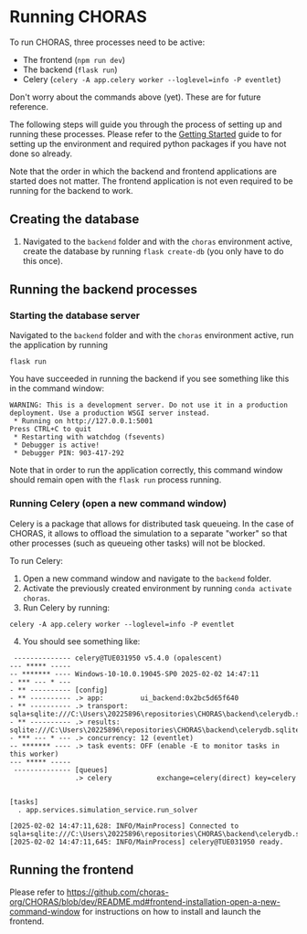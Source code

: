 # Running CHORAS

To run CHORAS, three processes need to be active:

- The frontend (`npm run dev`)
- The backend (`flask run`)
- Celery (`celery -A app.celery worker --loglevel=info -P eventlet`)

Don't worry about the commands above (yet). These are for future reference.

The following steps will guide you through the process of setting up and running these processes.
Please refer to the [Getting Started](./getting_started.md) guide to for setting up the environment and required python packages if you have not done so already.

Note that the order in which the backend and frontend applications are started does not matter.
The frontend application is not even required to be running for the backend to work.

## Creating the database

1. Navigated to the `backend` folder and with the `choras` environment active, create the database by running `flask create-db` (you only have to do this once).

## Running the backend processes

### Starting the database server

Navigated to the `backend` folder and with the `choras` environment active, run the application by running

``` shell
flask run
```

You have succeeded in running the backend if you see something like this in the command window:

``` shell
WARNING: This is a development server. Do not use it in a production deployment. Use a production WSGI server instead.
 * Running on http://127.0.0.1:5001
Press CTRL+C to quit
 * Restarting with watchdog (fsevents)
 * Debugger is active!
 * Debugger PIN: 903-417-292
```

Note that in order to run the application correctly, this command window should remain open with the `flask run` process running.

### Running Celery (open a new command window)

Celery is a package that allows for distributed task queueing. In the case of CHORAS, it allows to offload the simulation to a separate "worker" so that other processes (such as queueing other tasks) will not be blocked.

To run Celery:

1. Open a new command window and navigate to the `backend` folder.
2. Activate the previously created environment by running `conda activate choras`.
3. Run Celery by running:

``` shell
celery -A app.celery worker --loglevel=info -P eventlet
```

4. You should see something like:

``` shell
 -------------- celery@TUE031950 v5.4.0 (opalescent)
--- ***** -----
-- ******* ---- Windows-10-10.0.19045-SP0 2025-02-02 14:47:11
- *** --- * ---
- ** ---------- [config]
- ** ---------- .> app:         ui_backend:0x2bc5d65f640
- ** ---------- .> transport:   sqla+sqlite:///C:\Users\20225896\repositories\CHORAS\backend\celerydb.sqlite
- ** ---------- .> results:     sqlite:///C:\Users\20225896\repositories\CHORAS\backend\celerydb.sqlite
- *** --- * --- .> concurrency: 12 (eventlet)
-- ******* ---- .> task events: OFF (enable -E to monitor tasks in this worker)
--- ***** -----
 -------------- [queues]
                .> celery           exchange=celery(direct) key=celery


[tasks]
  . app.services.simulation_service.run_solver

[2025-02-02 14:47:11,628: INFO/MainProcess] Connected to sqla+sqlite:///C:\Users\20225896\repositories\CHORAS\backend\celerydb.sqlite
[2025-02-02 14:47:11,645: INFO/MainProcess] celery@TUE031950 ready.
```

## Running the frontend

Please refer to <https://github.com/choras-org/CHORAS/blob/dev/README.md#frontend-installation-open-a-new-command-window> for instructions on how to install and launch the frontend. 
